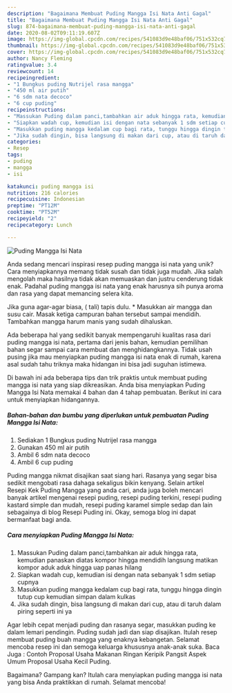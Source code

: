 ```yaml
---
description: "Bagaimana Membuat Puding Mangga Isi Nata Anti Gagal"
title: "Bagaimana Membuat Puding Mangga Isi Nata Anti Gagal"
slug: 874-bagaimana-membuat-puding-mangga-isi-nata-anti-gagal
date: 2020-08-02T09:11:19.607Z
image: https://img-global.cpcdn.com/recipes/541083d9e48baf06/751x532cq70/puding-mangga-isi-nata-foto-resep-utama.jpg
thumbnail: https://img-global.cpcdn.com/recipes/541083d9e48baf06/751x532cq70/puding-mangga-isi-nata-foto-resep-utama.jpg
cover: https://img-global.cpcdn.com/recipes/541083d9e48baf06/751x532cq70/puding-mangga-isi-nata-foto-resep-utama.jpg
author: Nancy Fleming
ratingvalue: 3.4
reviewcount: 14
recipeingredient:
- "1 Bungkus puding Nutrijel rasa mangga"
- "450 ml air putih"
- "6 sdm nata decoco"
- "6 cup puding"
recipeinstructions:
- "Massukan Puding dalam panci,tambahkan air aduk hingga rata, kemudian panaskan diatas kompor hingga mendidih langsung matikan kompor aduk aduk hingga uap panas hilang"
- "Siapkan wadah cup, kemudian isi dengan nata sebanyak 1 sdm setiap cupnya"
- "Masukkan puding mangga kedalam cup bagi rata, tunggu hingga dingin tutup cup kemudian simpan dalam kulkas"
- "Jika sudah dingin, bisa langsung di makan dari cup, atau di taruh dalam piring seperti ini ya"
categories:
- Resep
tags:
- puding
- mangga
- isi

katakunci: puding mangga isi 
nutrition: 216 calories
recipecuisine: Indonesian
preptime: "PT12M"
cooktime: "PT52M"
recipeyield: "2"
recipecategory: Lunch

---
```



![Puding Mangga Isi Nata](https://img-global.cpcdn.com/recipes/541083d9e48baf06/751x532cq70/puding-mangga-isi-nata-foto-resep-utama.jpg)

Anda sedang mencari inspirasi resep puding mangga isi nata yang unik? Cara menyiapkannya memang tidak susah dan tidak juga mudah. Jika salah mengolah maka hasilnya tidak akan memuaskan dan justru cenderung tidak enak. Padahal puding mangga isi nata yang enak harusnya sih punya aroma dan rasa yang dapat memancing selera kita.

Jika guna agar-agar biasa, ( tali) tapis dulu. * Masukkan air mangga dan susu cair. Masak ketiga campuran bahan tersebut sampai mendidih. Tambahkan mangga harum manis yang sudah dihaluskan.

Ada beberapa hal yang sedikit banyak mempengaruhi kualitas rasa dari puding mangga isi nata, pertama dari jenis bahan, kemudian pemilihan bahan segar sampai cara membuat dan menghidangkannya. Tidak usah pusing jika mau menyiapkan puding mangga isi nata enak di rumah, karena asal sudah tahu triknya maka hidangan ini bisa jadi suguhan istimewa.


Di bawah ini ada beberapa tips dan trik praktis untuk membuat puding mangga isi nata yang siap dikreasikan. Anda bisa menyiapkan Puding Mangga Isi Nata memakai 4 bahan dan 4 tahap pembuatan. Berikut ini cara untuk menyiapkan hidangannya.

<!--inarticleads1-->

##### Bahan-bahan dan bumbu yang diperlukan untuk pembuatan Puding Mangga Isi Nata:

1. Sediakan 1 Bungkus puding Nutrijel rasa mangga
1. Gunakan 450 ml air putih
1. Ambil 6 sdm nata decoco
1. Ambil 6 cup puding


Puding mangga nikmat disajikan saat siang hari. Rasanya yang segar bisa sedikit mengobati rasa dahaga sekaligus bikin kenyang. Selain artikel Resepi Kek Puding Mangga yang anda cari, anda juga boleh mencari banyak artikel mengenai resepi puding, resepi puding terkini, resepi puding kastard simple dan mudah, resepi puding karamel simple sedap dan lain sebagainya di blog Resepi Puding ini. Okay, semoga blog ini dapat bermanfaat bagi anda. 

<!--inarticleads2-->

##### Cara menyiapkan Puding Mangga Isi Nata:

1. Massukan Puding dalam panci,tambahkan air aduk hingga rata, kemudian panaskan diatas kompor hingga mendidih langsung matikan kompor aduk aduk hingga uap panas hilang
1. Siapkan wadah cup, kemudian isi dengan nata sebanyak 1 sdm setiap cupnya
1. Masukkan puding mangga kedalam cup bagi rata, tunggu hingga dingin tutup cup kemudian simpan dalam kulkas
1. Jika sudah dingin, bisa langsung di makan dari cup, atau di taruh dalam piring seperti ini ya


Agar lebih cepat menjadi puding dan rasanya segar, masukkan puding ke dalam lemari pendingin. Puding sudah jadi dan siap disajikan. Itulah resep membuat puding buah mangga yang enaknya kebangetan. Selamat mencoba resep ini dan semoga keluarga khususnya anak-anak suka. Baca Juga : Contoh Proposal Usaha Makanan Ringan Keripik Pangsit Aspek Umum Proposal Usaha Kecil Puding. 

Bagaimana? Gampang kan? Itulah cara menyiapkan puding mangga isi nata yang bisa Anda praktikkan di rumah. Selamat mencoba!
